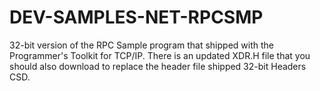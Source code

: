 # DEV-SAMPLES-NET-RPCSMP
32-bit version of the RPC Sample program that shipped with the Programmer's Toolkit for TCP/IP. There is an updated XDR.H file that you should also download to replace the header file shipped 32-bit Headers CSD.
